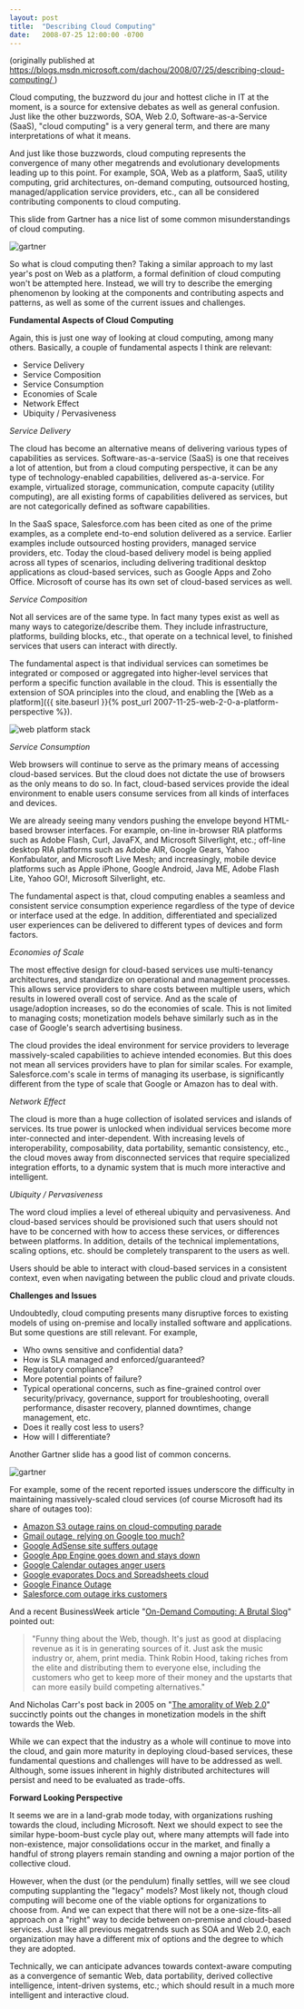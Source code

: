 ```yaml
---
layout: post
title:  "Describing Cloud Computing"
date:   2008-07-25 12:00:00 -0700
---
```

(originally published at [https://blogs.msdn.microsoft.com/dachou/2008/07/25/describing-cloud-computing/
](https://blogs.msdn.microsoft.com/dachou/2008/07/25/describing-cloud-computing/))

Cloud computing, the buzzword du jour and hottest cliche in IT at the moment, is a source for extensive debates as well as general confusion. Just like the other buzzwords, SOA, Web 2.0, Software-as-a-Service (SaaS), "cloud computing" is a very general term, and there are many interpretations of what it means.

And just like those buzzwords, cloud computing represents the convergence of many other megatrends and evolutionary developments leading up to this point. For example, SOA, Web as a platform, SaaS, utility computing, grid architectures, on-demand computing, outsourced hosting, managed/application service providers, etc., can all be considered contributing components to cloud computing.

This slide from Gartner has a nice list of some common misunderstandings of cloud computing.

![gartner](/assets/20080725-gartner-cloud2.png)

So what is cloud computing then? Taking a similar approach to my last year's post on Web as a platform, a formal definition of cloud computing won't be attempted here. Instead, we will try to describe the emerging phenomenon by looking at the components and contributing aspects and patterns, as well as some of the current issues and challenges.

**Fundamental Aspects of Cloud Computing**

Again, this is just one way of looking at cloud computing, among many others. Basically, a couple of fundamental aspects I think are relevant:

- Service Delivery 
- Service Composition 
- Service Consumption 
- Economies of Scale 
- Network Effect 
- Ubiquity / Pervasiveness 

_Service Delivery_

The cloud has become an alternative means of delivering various types of capabilities as services. Software-as-a-service (SaaS) is one that receives a lot of attention, but from a cloud computing perspective, it can be any type of technology-enabled capabilities, delivered as-a-service. For example, virtualized storage, communication, compute capacity (utility computing), are all existing forms of capabilities delivered as services, but are not categorically defined as software capabilities.

In the SaaS space, Salesforce.com has been cited as one of the prime examples, as a complete end-to-end solution delivered as a service. Earlier examples include outsourced hosting providers, managed service providers, etc. Today the cloud-based delivery model is being applied across all types of scenarios, including delivering traditional desktop applications as cloud-based services, such as Google Apps and Zoho Office. Microsoft of course has its own set of cloud-based services as well.

_Service Composition_

Not all services are of the same type. In fact many types exist as well as many ways to categorize/describe them. They include infrastructure, platforms, building blocks, etc., that operate on a technical level, to finished services that users can interact with directly.

The fundamental aspect is that individual services can sometimes be integrated or composed or aggregated into higher-level services that perform a specific function available in the cloud. This is essentially the extension of SOA principles into the cloud, and enabling the [Web as a platform]({{ site.baseurl }}{% post_url 2007-11-25-web-2-0-a-platform-perspective %}).

![web platform stack](/assets/20071201-WebPlatformStack.png)

_Service Consumption_

Web browsers will continue to serve as the primary means of accessing cloud-based services. But the cloud does not dictate the use of browsers as the only means to do so. In fact, cloud-based services provide the ideal environment to enable users consume services from all kinds of interfaces and devices.

We are already seeing many vendors pushing the envelope beyond HTML-based browser interfaces. For example, on-line in-browser RIA platforms such as Adobe Flash, Curl, JavaFX, and Microsoft Silverlight, etc.; off-line desktop RIA platforms such as Adobe AIR, Google Gears, Yahoo Konfabulator, and Microsoft Live Mesh; and increasingly, mobile device platforms such as Apple iPhone, Google Android, Java ME, Adobe Flash Lite, Yahoo GO!, Microsoft Silverlight, etc.

The fundamental aspect is that, cloud computing enables a seamless and consistent service consumption experience regardless of the type of device or interface used at the edge. In addition, differentiated and specialized user experiences can be delivered to different types of devices and form factors.

_Economies of Scale_

The most effective design for cloud-based services use multi-tenancy architectures, and standardize on operational and management processes. This allows service providers to share costs between multiple users, which results in lowered overall cost of service. And as the scale of usage/adoption increases, so do the economies of scale. This is not limited to managing costs; monetization models behave similarly such as in the case of Google's search advertising business.

The cloud provides the ideal environment for service providers to leverage massively-scaled capabilities to achieve intended economies. But this does not mean all services providers have to plan for similar scales. For example, Salesforce.com's scale in terms of managing its userbase, is significantly different from the type of scale that Google or Amazon has to deal with.

_Network Effect_

The cloud is more than a huge collection of isolated services and islands of services. Its true power is unlocked when individual services become more inter-connected and inter-dependent. With increasing levels of interoperability, composability, data portability, semantic consistency, etc., the cloud moves away from disconnected services that require specialized integration efforts, to a dynamic system that is much more interactive and intelligent.

_Ubiquity / Pervasiveness_

The word cloud implies a level of ethereal ubiquity and pervasiveness. And cloud-based services should be provisioned such that users should not have to be concerned with how to access these services, or differences between platforms. In addition, details of the technical implementations, scaling options, etc. should be completely transparent to the users as well.

Users should be able to interact with cloud-based services in a consistent context, even when navigating between the public cloud and private clouds.

**Challenges and Issues**

Undoubtedly, cloud computing presents many disruptive forces to existing models of using on-premise and locally installed software and applications. But some questions are still relevant. For example,

- Who owns sensitive and confidential data? 
- How is SLA managed and enforced/guaranteed? 
- Regulatory compliance? 
- More potential points of failure? 
- Typical operational concerns, such as fine-grained control over security/privacy, governance, support for troubleshooting, overall performance, disaster recovery, planned downtimes, change management, etc. 
- Does it really cost less to users? 
- How will I differentiate? 

Another Gartner slide has a good list of common concerns.

![gartner](/assets/20080725-gartner-cloud1.png)

For example, some of the recent reported issues underscore the difficulty in maintaining massively-scaled cloud services (of course Microsoft had its share of outages too):

- [Amazon S3 outage rains on cloud-computing parade](http://resources.zdnet.co.uk/articles/comment/0,1000002985,39451066,00.htm?r=10)
- [Gmail outage, relying on Google too much?](http://tech.blorge.com/Structure:%20/2008/01/28/gmail-outage-relying-on-google-too-much/)
- [Google AdSense site suffers outage](http://www.webpronews.com/topnews/2008/03/10/google-adsense-suffers-outage)
- [Google App Engine goes down and stays down](http://www.techcrunch.com/2008/06/17/google-app-engine-goes-down-and-stays-down/)
- [Google Calendar outages anger users](http://www.computerworld.com/action/article.do?command=viewArticleBasic&taxonomyName=networking_and_internet&articleId=9073119&taxonomyId=16)
- [Google evaporates Docs and Spreadsheets cloud](http://www.theregister.co.uk/2008/07/08/docs_and_spreadsheets_goes_down/)
- [Google Finance Outage](http://www.webguild.org/2008/03/google-finance-outage.php)
- [Salesforce.com outage irks customers](http://www.itbusinessedge.com/blogs/hdw/?p=1639)

And a recent BusinessWeek article "[On-Demand Computing: A Brutal Slog](http://www.businessweek.com/print/technology/content/jul2008/tc20080717_362776.htm)" pointed out:

> "Funny thing about the Web, though. It's just as good at displacing revenue as it is in generating sources of it. Just ask the music industry or, ahem, print media. Think Robin Hood, taking riches from the elite and distributing them to everyone else, including the customers who get to keep more of their money and the upstarts that can more easily build competing alternatives."

And Nicholas Carr's post back in 2005 on "[The amorality of Web 2.0](http://www.roughtype.com/archives/2005/10/the_amorality_o.php)" succinctly points out the changes in monetization models in the shift towards the Web.

While we can expect that the industry as a whole will continue to move into the cloud, and gain more maturity in deploying cloud-based services, these fundamental questions and challenges will have to be addressed as well. Although, some issues inherent in highly distributed architectures will persist and need to be evaluated as trade-offs.

**Forward Looking Perspective**

It seems we are in a land-grab mode today, with organizations rushing towards the cloud, including Microsoft. Next we should expect to see the similar hype-boom-bust cycle play out, where many attempts will fade into non-existence, major consolidations occur in the market, and finally a handful of strong players remain standing and owning a major portion of the collective cloud.

However, when the dust (or the pendulum) finally settles, will we see cloud computing supplanting the "legacy" models? Most likely not, though cloud computing will become one of the viable options for organizations to choose from. And we can expect that there will not be a one-size-fits-all approach on a "right" way to decide between on-premise and cloud-based services. Just like all previous megatrends such as SOA and Web 2.0, each organization may have a different mix of options and the degree to which they are adopted.

Technically, we can anticipate advances towards context-aware computing as a convergence of semantic Web, data portability, derived collective intelligence, intent-driven systems, etc.; which should result in a much more intelligent and interactive cloud.


